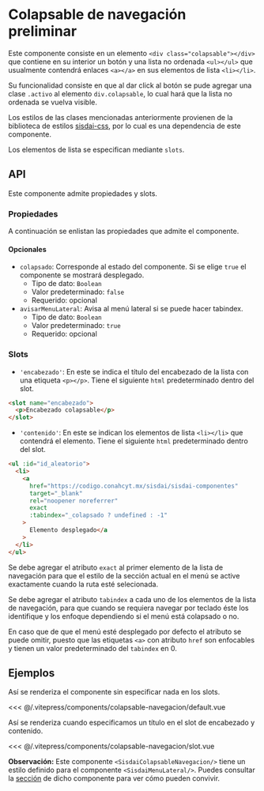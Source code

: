<script setup>
import EjemploDefault from "../../.vitepress/components/colapsable-navegacion/default.vue";
import EjemploSlot from "../../.vitepress/components/colapsable-navegacion/slot.vue";
</script>

# Colapsable de navegación <span class="etiqueta">preliminar</span>

Este componente consiste en un elemento `<div class="colapsable"></div>` que contiene en su interior un botón y una lista no ordenada `<ul></ul>` que usualmente contendrá enlaces `<a></a>` en sus elementos de lista `<li></li>`.

Su funcionalidad consiste en que al dar click al botón se pude agregar una clase `.activo` al elemento `div.colapsable`, lo cual hará que la lista no ordenada se vuelva visible.

Los estilos de las clases mencionadas anteriormente provienen de la biblioteca de estilos [sisdai-css](https://codigo.conahcyt.mx/sisdai/sisdai-css), por lo cual es una dependencia de este componente.

Los elementos de lista se especifican mediante `slots`.

<section id="api">

## API

Este componente admite propiedades y slots.

### Propiedades

A continuación se enlistan las propiedades que admite el componente.

#### Opcionales

- `colapsado`: Corresponde al estado del componente. Si se elige `true` el componente se mostrará desplegado.
  - Tipo de dato: `Boolean`
  - Valor predeterminado: `false`
  - Requerido: opcional
- `avisarMenuLateral`: Avisa al menú lateral si se puede hacer tabindex.
  - Tipo de dato: `Boolean`
  - Valor predeterminado: `true`
  - Requerido: opcional

### Slots

- `'encabezado'`: En este se indica el título del encabezado de la lista con una etiqueta `<p></p>`. Tiene el siguiente `html` predeterminado dentro del slot.

```html
<slot name="encabezado">
  <p>Encabezado colapsable</p>
</slot>
```

- `'contenido'`: En este se indican los elementos de lista `<li></li>` que contendrá el elemento. Tiene el siguiente `html` predeterminado dentro del slot.

```html
<ul :id="id_aleatorio">
  <li>
    <a
      href="https://codigo.conahcyt.mx/sisdai/sisdai-componentes"
      target="_blank"
      rel="noopener noreferrer"
      exact
      :tabindex="_colapsado ? undefined : -1"
    >
      Elemento desplegado</a
    >
  </li>
</ul>
```

Se debe agregar el atributo `exact` al primer elemento de la lista de navegación para que el estilo de la sección actual en el menú se active exactamente cuando la ruta esté selecionada.

Se debe agregar el atributo `tabindex` a cada uno de los elementos de la lista de navegación, para que cuando se requiera navegar por teclado éste los identifique y los enfoque dependiendo si el menú está colapsado o no.

En caso que de que el menú esté desplegado por defecto el atributo se puede omitir, puesto que las etiquetas `<a>` con atributo `href` son enfocables y tienen un valor predeterminado del `tabindex` en 0.

</section>

<section id="ejemplos">

## Ejemplos

Así se renderiza el componente sin especificar nada en los slots.

<!-- <utils-ejemplo-doc ruta="colapsable-navegacion/default.vue"/> -->
<EjemploDefault />
<<< @/.vitepress/components/colapsable-navegacion/default.vue

Así se renderiza cuando especificamos un título en el slot de encabezado y contenido.

<!-- <utils-ejemplo-doc ruta="colapsable-navegacion/slot.vue"/> -->
<EjemploSlot />
<<< @/.vitepress/components/colapsable-navegacion/slot.vue

**Observación:** Este componente `<SisdaiColapsableNavegacion/>` tiene un estilo definido para el componente `<SisdaiMenuLateral/>`. Puedes consultar la [sección](../menu-lateral/index.md) de dicho componente para ver cómo pueden convivir.

</section>
